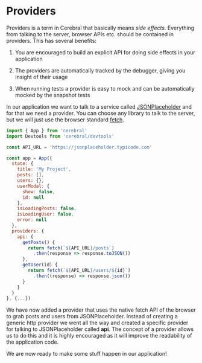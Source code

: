 # Providers

Providers is a term in Cerebral that basically means _side effects_. Everything from talking to the server, browser APIs etc. should be contained in providers. This has several benefits:

1. You are encouraged to build an explicit API for doing side effects in your application

2. The providers are automatically tracked by the debugger, giving you insight of their usage

3. When running tests a provider is easy to mock and can be automatically mocked by the snapshot tests

In our application we want to talk to a service called [JSONPlaceholder](https://jsonplaceholder.typicode.com/) and for that we need a provider. You can choose any library to talk to the server, but we will just use the browser standard [fetch](https://developer.mozilla.org/en-US/docs/Web/API/Fetch_API).

```js
import { App } from 'cerebral'
import Devtools from 'cerebral/devtools'

const API_URL = 'https://jsonplaceholder.typicode.com'

const app = App({
  state: {
    title: 'My Project',
    posts: [],
    users: {},
    userModal: {
      show: false,
      id: null
    },
    isLoadingPosts: false,
    isLoadingUser: false,
    error: null
  },
  providers: {
    api: {
      getPosts() {
        return fetch(`${API_URL}/posts`)
          .then(response => response.toJSON())
      },
      getUser(id) {
        return fetch(`${API_URL}/users/${id}`)
          .then((response) => response.json())
      }
    }
  }  
}, {...})
```

We have now added a provider that uses the native fetch API of the browser to grab posts and users from JSONPlaceholder. Instead of creating a generic http provider we went all the way and created a specific provider for talking to JSONPlaceholder called **api**. The concept of a provider allows us to do this and it is highly encouraged as it will improve the readability of the application code.

We are now ready to make some stuff happen in our application!

